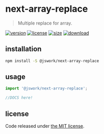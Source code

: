 # next-array-replace
> Multiple replace for array.

[![version][version-image]][version-url]
[![license][license-image]][license-url]
[![size][size-image]][size-url]
[![download][download-image]][download-url]

## installation
```bash
npm install -S @jswork/next-array-replace
```

## usage
```js
import '@jswork/next-array-replace';

//DOCS here!
```

## license
Code released under [the MIT license](https://github.com/afeiship/next-array-replace/blob/master/LICENSE.txt).

[version-image]: https://img.shields.io/npm/v/@jswork/next-array-replace
[version-url]: https://npmjs.org/package/@jswork/next-array-replace

[license-image]: https://img.shields.io/npm/l/@jswork/next-array-replace
[license-url]: https://github.com/afeiship/next-array-replace/blob/master/LICENSE.txt

[size-image]: https://img.shields.io/bundlephobia/minzip/@jswork/next-array-replace
[size-url]: https://github.com/afeiship/next-array-replace/blob/master/dist/next-array-replace.min.js

[download-image]: https://img.shields.io/npm/dm/@jswork/next-array-replace
[download-url]: https://www.npmjs.com/package/@jswork/next-array-replace
